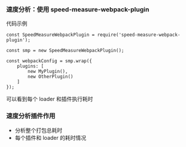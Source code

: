 ### 速度分析：使用 speed-measure-webpack-plugin

代码示例
~~~
const SpeedMeasureWebpackPlugin = require('speed-measure-webpack-plugin');

const smp = new SpeedMeasureWebpackPlugin();

const webpackConfig = smp.wrap({
    plugins: [
        new MyPlugin(),
        new OtherPlugin()
    ]
});
~~~

可以看到每个 loader 和插件执行耗时

### 速度分析插件作用

- 分析整个打包总耗时
- 每个插件和 loader 的耗时情况